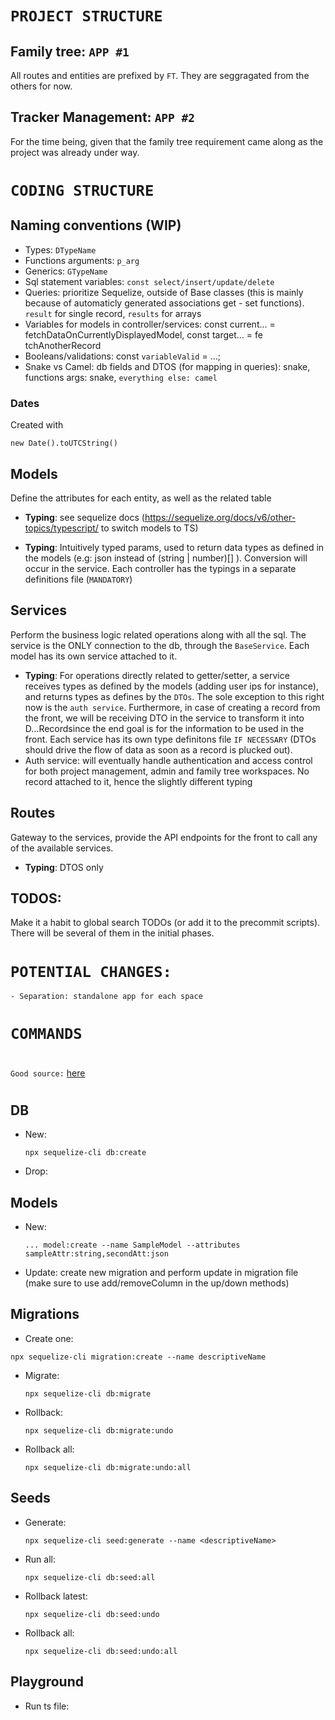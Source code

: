 # `PROJECT STRUCTURE`
 
## Family tree: `APP #1`
All routes and entities are prefixed by `FT`. They are seggragated from the others for now.

## Tracker Management: `APP #2`
For the time being, given that the family tree requirement came along as the project was already under way.

# `CODING STRUCTURE`

## Naming conventions (WIP)
- Types: `DTypeName`
- Functions arguments: `p_arg`
- Generics: `GTypeName`
- Sql statement variables: `const select/insert/update/delete`
- Queries: prioritize Sequelize, outside of Base classes (this is mainly because of automaticly generated associations get - set functions). `result` for single record, `results` for arrays
- Variables for models in controller/services: const current... = fetchDataOnCurrentlyDisplayedModel, const target... = fe  tchAnotherRecord
- Booleans/validations: const `variableValid` = ...;
- Snake vs Camel: db fields and DTOS (for mapping in queries): snake, functions args: snake,  `everything else: camel`
### Dates
Created with 
```
new Date().toUTCString()
```

## Models
Define the attributes for each entity, as well as the related table
- **Typing**: see sequelize docs
(https://sequelize.org/docs/v6/other-topics/typescript/ to switch models to TS)
<!-- ## Controllers REMOVED
Define the basic getters/setters for each entity, and provide those capabilities to the related service. I.E: the service receives the params and performs the queries, and if necessary the business logic. `NO QUERIES IN CONTROLLER` -->

- **Typing**: Intuitively typed params, used to return data types as defined in the models (e.g: json instead of (string | number)[] ). Conversion will occur in the service. Each controller has the typings in a separate definitions file (``MANDATORY``)

## Services
Perform the business logic related operations along with all the sql. The service is the ONLY connection to the db, through the `BaseService`. Each model has its own service attached to it. 
- **Typing**: For operations directly related to getter/setter, a service receives types as defined by the models (adding user ips for instance), and returns types as defines by the `DTOs`. The sole exception to this right now is the `auth service`. Furthermore, in case of creating a record from the front, we will be receiving DTO in the service to transform it into D...Recordsince the end goal is for the information to be used in the front. Each service has its own type definitons file ``IF NECESSARY`` (DTOs should drive the flow of data as soon as a record is plucked out).
- Auth service: will eventually handle authentication and access control for both project management, admin and family tree workspaces. No record attached to it, hence the slightly different typing

## Routes
Gateway to the services, provide the API endpoints for the front to call any of the available services.
- **Typing**: DTOS only

## TODOS:
Make it a habit to global search TODOs (or add it to the precommit scripts). There will be several of them in the initial phases.

# `POTENTIAL CHANGES:`
    - Separation: standalone app for each space
#

# `COMMANDS`
#
 `Good source:` [here](https://gist.github.com/bgoonz/cd6312bfeae2d3f07655cb84e30413e9)
#
## DB
- New: 
    ```
    npx sequelize-cli db:create
    ```

- Drop: 


## Models
- New: 
    
    ```
    ... model:create --name SampleModel --attributes sampleAttr:string,secondAtt:json
    ```
- Update: create new migration and perform update in migration file (make sure to use add/removeColumn in the up/down methods)
    
## Migrations
- Create one:
```
npx sequelize-cli migration:create --name descriptiveName
```
- Migrate: 
    ```
    npx sequelize-cli db:migrate
    ```

- Rollback:
    ```
    npx sequelize-cli db:migrate:undo
    ```

- Rollback all:
    ```
    npx sequelize-cli db:migrate:undo:all
    ```

## Seeds

- Generate:
    ```
    npx sequelize-cli seed:generate --name <descriptiveName>
    ```

- Run all:
    ```
    npx sequelize-cli db:seed:all
    ```

- Rollback latest: 
    ```
    npx sequelize-cli db:seed:undo
    ```

- Rollback all:
    ```
    npx sequelize-cli db:seed:undo:all
    ```

## Playground
- Run ts file: 
```

```